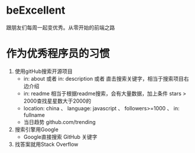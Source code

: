 # beExcellent
跟朋友们每周一起变优秀。从零开始的前端之路

# 作为优秀程序员的习惯
1. 使用gitHub搜索开源项目
    - in: about 或者 in: description 或者 直击搜索关键字，相当于搜索项目右边介绍
    - in: readme 相当于根据readme搜索，会有大量数据，加上条件 stars > 2000查找星星数大于2000的
    - location: china 、 language: javascript 、 followers>=1000 、 in: fullname
    - 当日趋势 github.com/trending
2. 搜索引擎用Google
    - Google直接搜索 GitHub 关键字
3. 找答案就用Stack Overflow
